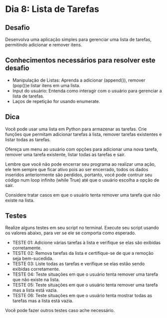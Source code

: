 # Dia 8: Lista de Tarefas

## Desafio

Desenvolva uma aplicação simples para gerenciar uma lista de tarefas, permitindo adicionar e remover itens.

## Conhecimentos necessários para resolver este desafio

- Manipulação de Listas: Aprenda a adicionar (append()), remover (pop())e listar itens em uma lista.
- Input do usuário: Entenda como interagir com o usuário para gerenciar a lista de tarefas.
- Laços de repetição for usando enumerate.

## Dica

Você pode usar uma lista em Python para armazenar as tarefas. Crie funções que permitam adicionar tarefas à lista, remover tarefas existentes e listar todas as tarefas.

Ofereça um menu ao usuário com opções para adicionar uma nova tarefa, remover uma tarefa existente, listar todas as tarefas e sair.

Lembre que você não pode encerrar seu programa ao realizar uma ação, ele tem sempre que ficar ativo pois ao ser encerrado, todos os dados inseridos anteriormente são perdidos, portanto, você pode contruir seu código num loop infinito (while True) até que o usuário escolha a opção de sair.

Considere tratar casos em que o usuário tenta remover uma tarefa que não existe na lista.

## Testes

Realize alguns testes em seu script no terminal. Execute seu script usando os valores abaixo, para ver se ele se comporta como esperado.

- TESTE 01: Adicione várias tarefas à lista e verifique se elas são exibidas corretamente.
- TESTE 02: Remova tarefas da lista e certifique-se de que a remoção seja bem-sucedida.
- TESTE 03: Liste todas as tarefas e verifique se elas estão sendo exibidas corretamente.
- TESTE 04: Teste situações em que o usuário tenta remover uma tarefa que não existe na lista.
- TESTE 05: Teste situações em que o usuário tenta remover uma tarefa mas a lista está vazia.
- TESTE 06: Teste situações em que o usuário tenta mostrar todas as tarefas mas a lista está vazia.

Você pode fazer outros testes caso ache necessário.